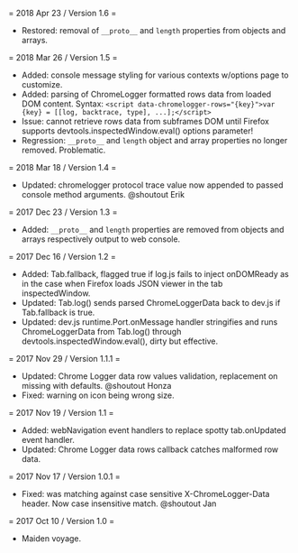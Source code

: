 = 2018 Apr 23 / Version 1.6 =
* Restored: removal of `__proto__` and `length` properties from objects and arrays.

= 2018 Mar 26 / Version 1.5 =
* Added: console message styling for various contexts w/options page to customize.
* Added: parsing of ChromeLogger formatted rows data from loaded DOM content. Syntax: `<script data-chromelogger-rows="{key}">var {key} = [[log, backtrace, type], ...];</script>`
* Issue: cannot retrieve rows data from subframes DOM until Firefox supports devtools.inspectedWindow.eval() options parameter!
* Regression: `__proto__` and `length` object and array properties no longer removed. Problematic.

= 2018 Mar 18 / Version 1.4 =
* Updated: chromelogger protocol trace value now appended to passed console method arguments. @shoutout Erik

= 2017 Dec 23 / Version 1.3 =
* Added: `__proto__` and `length` properties are removed from objects and arrays respectively output to web console.

= 2017 Dec 16 / Version 1.2 =
* Added: Tab.fallback, flagged true if log.js fails to inject onDOMReady as in the case when Firefox loads JSON viewer in the tab inspectedWindow.
* Updated: Tab.log() sends parsed ChromeLoggerData back to dev.js if Tab.fallback is true.
* Updated: dev.js runtime.Port.onMessage handler stringifies and runs ChromeLoggerData from Tab.log() through devtools.inspectedWindow.eval(), dirty but effective.

= 2017 Nov 29 / Version 1.1.1 =
* Updated: Chrome Logger data row values validation, replacement on missing with defaults. @shoutout Honza
* Fixed: warning on icon being wrong size.

= 2017 Nov 19 / Version 1.1 =
* Added: webNavigation event handlers to replace spotty tab.onUpdated event handler.
* Updated: Chrome Logger data rows callback catches malformed row data.

= 2017 Nov 17 / Version 1.0.1 =
* Fixed: was matching against case sensitive X-ChromeLogger-Data header. Now case insensitive match. @shoutout Jan

= 2017 Oct 10 / Version 1.0 =
* Maiden voyage.